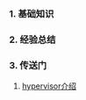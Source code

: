 ### 1. 基础知识
### 2. 经验总结
### 3. 传送门
1. [hypervisor介绍](https://blog.csdn.net/m0_49448331/article/details/115790827)